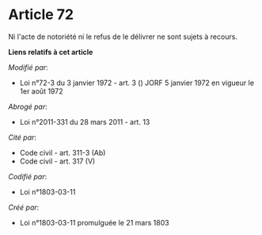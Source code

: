 # Article 72

Ni l'acte de notoriété ni le refus de le délivrer ne sont sujets à recours.

**Liens relatifs à cet article**

_Modifié par_:

  - Loi n°72-3 du 3 janvier 1972 - art. 3 () JORF 5 janvier 1972 en vigueur le 1er août 1972

_Abrogé par_:

  - Loi n°2011-331 du 28 mars 2011 - art. 13

_Cité par_:

  - Code civil - art. 311-3 (Ab)
  - Code civil - art. 317 (V)

_Codifié par_:

  - Loi n°1803-03-11

_Créé par_:

  - Loi n°1803-03-11 promulguée le 21 mars 1803
